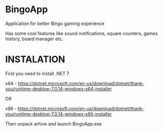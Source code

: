 # BingoApp
Application for better Bingo gaming experience

Has some cool features like sound notifications, square counters, games history, board manager etc.

# INSTALATION

First you need to install .NET 7

x64 - https://dotnet.microsoft.com/en-us/download/dotnet/thank-you/runtime-desktop-7.0.14-windows-x64-installer

OR

x86 - https://dotnet.microsoft.com/en-us/download/dotnet/thank-you/runtime-desktop-7.0.14-windows-x86-installer

Then unpack arhive and launch BingoApp.exe
